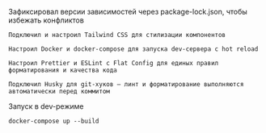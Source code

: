 Зафиксировал версии зависимостей через package-lock.json, чтобы избежать конфликтов

    Подключил и настроил Tailwind CSS для стилизации компонентов

    Настроил Docker и docker-compose для запуска dev-сервера с hot reload

    Настроил Prettier и ESLint с Flat Config для единых правил форматирования и качества кода

    Подключил Husky для git-хуков — линт и форматирование выполняются автоматически перед коммитом

Запуск в dev-режиме

    docker-compose up --build